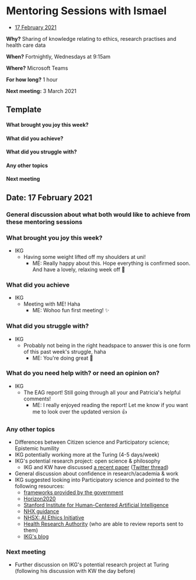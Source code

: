 # Mentoring Sessions with Ismael

* [17 February 2021](#date-17-february-2021)

**Why?** Sharing of knowledge relating to ethics, research practises and health care data

**When?** Fortnightly, Wednesdays at 9:15am

**Where?** Microsoft Teams

**For how long?** 1 hour

**Next meeting:** 3 March 2021

## Template

#### What brought you joy this week?
#### What did you achieve?
#### What did you struggle with?
#### Any other topics
#### Next meeting

## Date: 17 February 2021

### General discussion about what both would like to achieve from these mentoring sessions

### What brought you joy this week?

* IKG
  * Having some weight lifted off my shoulders at uni!
    * ME: Really happy about this. Hope everything is confirmed soon. And have a lovely, relaxing week off :hibiscus:

### What did you achieve

* IKG
  * Meeting with ME! Haha
    * ME: Wohoo fun first meeting! :sparkles:

### What did you struggle with?

* IKG
  * Probably not being in the right headspace to answer this is one form of this past week's struggle, haha
    * ME: You're doing great :pray: 

### What do you need help with? or need an opinion on?
* IKG
  * The EAG report! Still going through all your and Patricia's helpful comments!
    * ME: I really enjoyed reading the report! Let me know if you want me to look over the updated version :+1:

### Any other topics

* Differences between Citizen science and Participatory science; Epistemic humility
* IKG potentially working more at the Turing (4-5 days/week)
* IKG's potential research project: open science & philosophy
  * IKG and KW have discussed [a recent paper](https://journals.sagepub.com/doi/full/10.1177/0959354319835322) ([Twitter thread](https://twitter.com/siminevazire/status/1361569740737552386?s=21))
* General discussion about confidence in research/academia & work
* IKG suggested looking into Participatory science and pointed to the following resources:
  * [frameworks provided by the government](https://www.gov.uk/government/publications/code-of-conduct-for-data-driven-health-and-care-technology/initial-code-of-conduct-for-data-driven-health-and-care-technology)
  * [Horizon2020](https://ec.europa.eu/programmes/horizon2020/en)
  * [Stanford Institute for Human-Centered Artificial Intelligence](https://hai.stanford.edu)
  * [NHX guidance](https://www.nhsx.nhs.uk/media/documents/NHSX_AI_report.pdf)
  * [NHSX: AI Ethics Initiative](https://www.nhsx.nhs.uk/ai-lab/ai-lab-programmes/ethics/)
  * [Health Research Authority](https://www.hra.nhs.uk) (who are able to review reports sent to them)
  * [IKG's blog](https://medium.com/@ismaelkherroubi/clarifying-ethical-research-fec39fc181)

### Next meeting

* Further discussion on IKG's potential research project at Turing (following his discussion with KW the day before)
